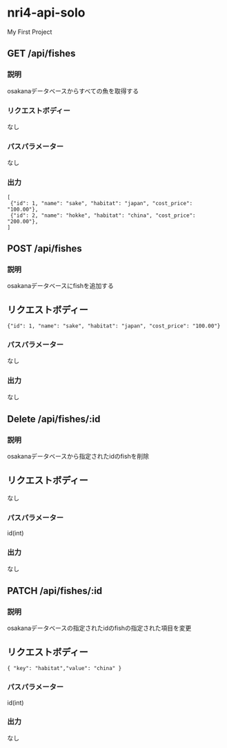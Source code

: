 # nri4-api-solo
My First Project

## GET /api/fishes
### 説明
osakanaデータベースからすべての魚を取得する
### リクエストボディー
なし
### パスパラメーター
なし
### 出力
```
[
 {"id": 1, "name": "sake", "habitat": "japan", "cost_price": "100.00"},
 {"id": 2, "name": "hokke", "habitat": "china", "cost_price": "200.00"},
]
```
## POST /api/fishes
### 説明
osakanaデータベースにfishを追加する
## リクエストボディー
```
{"id": 1, "name": "sake", "habitat": "japan", "cost_price": "100.00"}
```
### パスパラメーター
なし
### 出力
なし
## Delete /api/fishes/:id
### 説明
osakanaデータベースから指定されたidのfishを削除
## リクエストボディー
なし
### パスパラメーター
id(int)
### 出力
なし
## PATCH /api/fishes/:id
### 説明
osakanaデータベースの指定されたidのfishの指定された項目を変更
## リクエストボディー
```
{ "key": "habitat","value": "china" }
```
### パスパラメーター
id(int)
### 出力
なし

